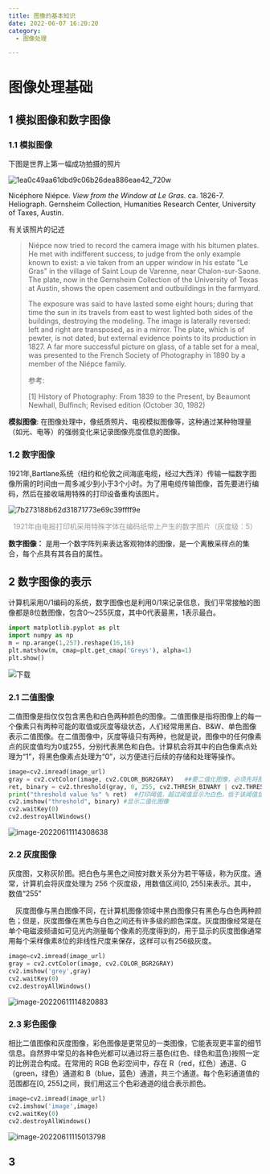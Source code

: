```yaml
---
title: 图像的基本知识
date: 2022-06-07 16:20:20
category:
  - 图像处理

---
```


# 

# 图像处理基础

## 1 模拟图像和数字图像

### 1.1 模拟图像

下图是世界上第一幅成功拍摄的照片

![1ea0c49aa61dbd9c06b26dea886eae42_720w](http://47.105.133.117:9001/typora/20220607172552.jpg)

Nicéphore Niépce. *View from the Window at Le Gras.* ca. 1826-7. Heliograph. Gernsheim Collection, Humanities Research Center, University of Taxes, Austin.

有关该照片的记述

> Niépce now tried to record the camera image with his bitumen plates. He met with indifferent success, to judge from the only example known to exist: a vie taken from an upper window in his estate "Le Gras" in the village of Saint Loup de Varenne, near Chalon-sur-Saone. The plate, now in the Gernsheim Collection of the University of Texas at Austin, shows the open casement and outbuildings in the farmyard.
>
> The exposure was said to have lasted some eight hours; during that time the sun in its travels from east to west lighted both sides of the buildings, destroying the modeling. The image is laterally reversed: left and right are transposed, as in a mirror. The plate, which is of pewter, is not dated, but external evidence points to its production in 1827. A far more successful picture on glass, of a table set for a meal, was presented to the French Society of Photography in 1890 by a member of the Niépce family.
>
> 参考:
>
> [1] History of Photography: From 1839 to the Present, by Beaumont Newhall, Bulfinch; Revised edition (October 30, 1982)

**模拟图像**: 在图像处理中，像纸质照片、电视模拟图像等，这种通过某种物理量（如光、电等）的强弱变化来记录图像亮度信息的图像。

### 1.2 数字图像

1921年,Bartlane系统（纽约和伦敦之间海底电缆，经过大西洋）传输一幅数字图像所需的时间由一周多减少到小于3个小时。为了用电缆传输图像，首先要进行编码，然后在接收端用特殊的打印设备重构该图片。

![7b273188b62d31871773e69c39ffff9e](http://47.105.133.117:9001/typora/20220607180646.jpg)

<center style="color:#999999;">1921年由电报打印机采用特殊字体在编码纸带上产生的数字图片（灰度级：5）</center>

**数字图像：** 是用一个数字阵列来表达客观物体的图像，是一个离散采样点的集合，每个点具有其各自的属性。

## 2 数字图像的表示

计算机采用0/1编码的系统，数字图像也是利用0/1来记录信息，我们平常接触的图像都是8位数图像，包含0～255灰度，其中0代表最黑，1表示最白。

```python
import matplotlib.pyplot as plt
import numpy as np
m = np.arange(1,257).reshape(16,16)
plt.matshow(m, cmap=plt.get_cmap('Greys'), alpha=1) 
plt.show()
```



![下载](http://47.105.133.117:9001/typora/20220611103657.png)

### 2.1 二值图像

​	二值图像是指仅仅包含黑色和白色两种颜色的图像。二值图像是指将图像上的每一个像素只有两种可能的取值或灰度等级状态，人们经常用黑白、B&W、单色图像表示二值图像。在二值图像中，灰度等级只有两种，也就是说，图像中的任何像素点的灰度值均为0或255，分别代表黑色和白色。计算机会将其中的白色像素点处理为“1”，将黑色像素点处理为“0”，以方便进行后续的存储和处理等操作。


```python
image=cv2.imread(image_url)
gray = cv2.cvtColor(image, cv2.COLOR_BGR2GRAY)   ##要二值化图像，必须先将图像转为灰度图
ret, binary = cv2.threshold(gray, 0, 255, cv2.THRESH_BINARY | cv2.THRESH_OTSU)
print("threshold value %s" % ret)  #打印阈值，超过阈值显示为白色，低于该阈值显示为黑色
cv2.imshow("threshold", binary) #显示二值化图像
cv2.waitKey(0)
cv2.destroyAllWindows()
```

![image-20220611114308638](http://47.105.133.117:9001/typora/20220611114311.png)

### 2.2 灰度图像

 灰度图，又称灰阶图。把白色与黑色之间按对数关系分为若干等级，称为灰度。通常，计算机会将灰度处理为 256 个灰度级，用数值区间[0, 255]来表示。其中，数值“255”

 灰度图像与黑白图像不同，在计算机图像领域中黑白图像只有黑色与白色两种颜色；但是，灰度图像在黑色与白色之间还有许多级的颜色深度。灰度图像经常是在单个电磁波频谱如可见光内测量每个像素的亮度得到的，用于显示的灰度图像通常用每个采样像素8位的非线性尺度来保存，这样可以有256级灰度。

```python
image=cv2.imread(image_url)
gray = cv2.cvtColor(image, cv2.COLOR_BGR2GRAY) 
cv2.imshow('grey',gray)
cv2.waitKey(0)
cv2.destroyAllWindows()
```



![image-20220611114820883](http://47.105.133.117:9001/typora/20220611114821.png)

### 2.3 彩色图像

​	相比二值图像和灰度图像，彩色图像是更常见的一类图像，它能表现更丰富的细节信息。自然界中常见的各种色光都可以通过将三基色(红色、绿色和蓝色)按照一定的比例混合构成。在常用的 RGB 色彩空间中，存在 R（red，红色）通道、G（green，绿色）通道和 B（blue，蓝色）通道，共三个通道。每个色彩通道值的范围都在[0, 255]之间，我们用这三个色彩通道的组合表示颜色。

```python
image=cv2.imread(image_url)
cv2.imshow('image',image)
cv2.waitKey(0)
cv2.destroyAllWindows()
```



![image-20220611115013798](http://47.105.133.117:9001/typora/20220611115014.png)

## 3 
